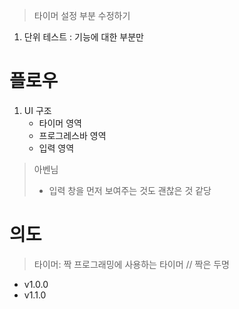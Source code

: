 > 타이머 설정 부분 수정하기


1. 단위 테스트 : 기능에 대한 부분만



# 플로우
1. UI 구조
   - 타이머 영역
   - 프로그레스바 영역
   - 입력 영역


> 아벤님
> - 입력 창을 먼저 보여주는 것도 괜찮은 것 같당

# 의도
> 타이머: 짝 프로그래밍에 사용하는 타이머 // 짝은 두명
- v1.0.0
- v1.1.0